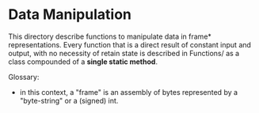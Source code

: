 # Data Manipulation

This directory describe functions to manipulate data in frame* representations.
Every function that is a direct result of constant input and output, with no necessity of retain state is described in Functions/ as a class compounded of a **single static method**.

Glossary:

- in this context, a "frame" is an assembly of bytes represented by a "byte-string" or a (signed) int.

